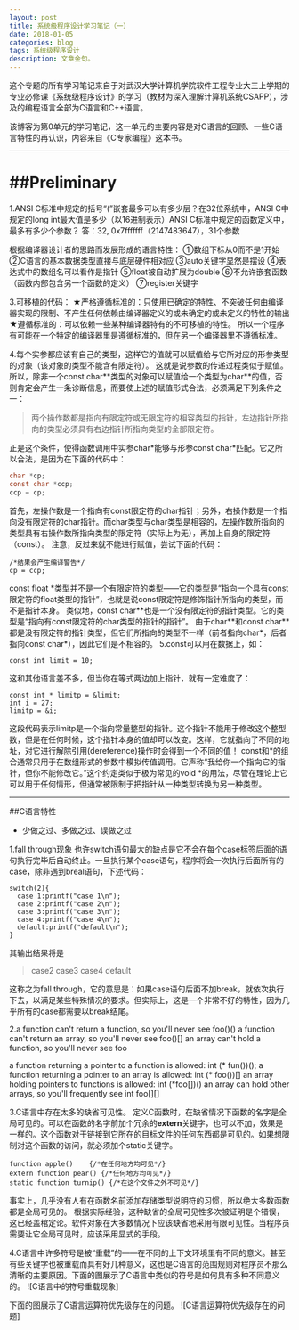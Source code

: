 ```yaml
---
layout: post
title: 系统级程序设计学习笔记（一）
date: 2018-01-05
categories: blog
tags: 系统级程序设计
description: 文章金句。
---
```


这个专题的所有学习笔记来自于对武汉大学计算机学院软件工程专业大三上学期的专业必修课《系统级程序设计》的学习（教材为深入理解计算机系统CSAPP），涉及的编程语言全部为C语言和C++语言。

该博客为第0单元的学习笔记，这一单元的主要内容是对C语言的回顾、一些C语言特性的再认识，内容来自《C专家编程》这本书。

-------------------
##Preliminary
====

1.ANSI C标准中规定的括号“(”嵌套最多可以有多少层？在32位系统中，ANSI C中规定的long int最大值是多少（以16进制表示）ANSI C标准中规定的函数定义中，最多有多少个参数？
答：32,  0x7fffffff（2147483647），31个参数

根据编译器设计者的思路而发展形成的语言特性：
①数组下标从0而不是1开始
②C语言的基本数据类型直接与底层硬件相对应
③auto关键字显然是摆设
④表达式中的数组名可以看作是指针
⑤float被自动扩展为double
⑥不允许嵌套函数（函数内部包含另一个函数的定义）
⑦register关键字

3.可移植的代码：
★严格遵循标准的：只使用已确定的特性、不突破任何由编译器实现的限制、不产生任何依赖由编译器定义的或未确定的或未定义的特性的输出
★遵循标准的：可以依赖一些某种编译器特有的不可移植的特性。
所以一个程序有可能在一个特定的编译器里是遵循标准的，但在另一个编译器里不遵循标准。

4.每个实参都应该有自己的类型，这样它的值就可以赋值给与它所对应的形参类型的对象（该对象的类型不能含有限定符）。
这就是说参数的传递过程类似于赋值。
所以，除非一个const char\*\*类型的对象可以赋值给一个类型为char\*\*的值，否则肯定会产生一条诊断信息，而要使上述的赋值形式合法，必须满足下列条件之一：
>两个操作数都是指向有限定符或无限定符的相容类型的指针，左边指针所指向的类型必须具有右边指针所指向类型的全部限定符。

正是这个条件，使得函数调用中实参char\*能够与形参const char\*匹配。它之所以合法，是因为在下面的代码中：
```C
char *cp;
const char *ccp;
ccp = cp;
```
首先，左操作数是一个指向有const限定符的char指针；另外，右操作数是一个指向没有限定符的char指针。而char类型与char类型是相容的，左操作数所指向的类型具有右操作数所指向类型的限定符（实际上为无），再加上自身的限定符（const）。
注意，反过来就不能进行赋值，尝试下面的代码：
```
/*结果会产生编译警告*/
cp = ccp;	
```

const float \*类型并不是一个有限定符的类型——它的类型是“指向一个具有const限定符的float类型的指针”，也就是说const限定符是修饰指针所指向的类型，而不是指针本身。
类似地，const char**也是一个没有限定符的指针类型。它的类型是“指向有const限定符的char类型的指针的指针”。
由于char\*\*和const char\*\*都是没有限定符的指针类型，但它们所指向的类型不一样（前者指向char\*，后者指向const char\*），因此它们是不相容的。
5.const可以用在数据上，如：
```
const int limit = 10;
```
这和其他语言差不多，但当你在等式两边加上指针，就有一定难度了：
```
const int * limitp = &limit;
int i = 27;
limitp = &i; 
```
这段代码表示limitp是一个指向常量整型的指针。这个指针不能用于修改这个整型数，但是在任何时候，这个指针本身的值却可以改变。这样，它就指向了不同的地址，对它进行解除引用(dereference)操作时会得到一个不同的值！
const和\*的组合通常只用于在数组形式的参数中模拟传值调用。它声称“我给你一个指向它的指针，但你不能修改它。”这个约定类似于极为常见的void \*的用法，尽管在理论上它可以用于任何情形，但通常被限制于把指针从一种类型转换为另一种类型。

-------------------
##C语言特性

- 少做之过、多做之过、误做之过

1.fall through现象
也许switch语句最大的缺点是它不会在每个case标签后面的语句执行完毕后自动终止。一旦执行某个case语句，程序将会一次执行后面所有的case，除非遇到breal语句，下述代码：
```
switch(2){
  case 1:printf("case 1\n");
  case 2:printf("case 2\n");
  case 3:printf("case 3\n");
  case 4:printf("case 4\n");
  default:printf("default\n");
}
```
其输出结果将是
>case2
>case3
>case4
>default

这称之为fall through，它的意思是：如果case语句后面不加break，就依次执行下去，以满足某些特殊情况的要求。但实际上，这是一个非常不好的特性，因为几乎所有的case都需要以break结尾。

2.a function can't return a function, so you'll never see foo()() 
a function can't return an array, so you'll never see foo()[] 
an array can't hold a function, so you'll never see foo[]()

a function returning a pointer to a function is allowed: int (* fun())(); 
a function returning a pointer to an array is allowed: int (* foo())[] 
an array holding pointers to functions is allowed: int (*foo[])() 
an array can hold other arrays, so you'll frequently see int foo[][]

3.C语言中存在太多的缺省可见性。
定义C函数时，在缺省情况下函数的名字是全局可见的。可以在函数的名字前加个冗余的**extern**关键字，也可以不加，效果是一样的。这个函数对于链接到它所在的目标文件的任何东西都是可见的。如果想限制对这个函数的访问，就必须加个static关键字。
```
function apple() 	{/*在任何地方均可见*/}
extern function pear() {/*任何地方均可见*/}
static function turnip() {/*在这个文件之外不可见*/}
```
事实上，几乎没有人有在函数名前添加存储类型说明符的习惯，所以绝大多数函数都是全局可见的。
根据实际经验，这种缺省的全局可见性多次被证明是个错误，这已经盖棺定论。软件对象在大多数情况下应该缺省地采用有限可见性。当程序员需要让它全局可见时，应该采用显式的手段。

4.C语言中许多符号是被“重载”的——在不同的上下文环境里有不同的意义。甚至有些关键字也被重载而具有好几种意义，这也是C语言的范围规则对程序员不那么清晰的主要原因。下面的图展示了C语言中类似的符号是如何具有多种不同意义的。
![C语言中的符号重载现象]

下面的图展示了C语言运算符优先级存在的问题。
![C语言运算符优先级存在的问题]


